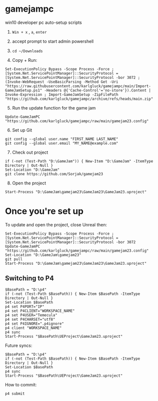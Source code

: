 # gamejampc
win10 developer pc auto-setup scripts

1. `Win + x` , `a`, `enter`

2. accept prompt to start admin powershell

3. `cd ~/Downloads`

4. Copy + Run:

```
Set-ExecutionPolicy Bypass -Scope Process -Force ; [System.Net.ServicePointManager]::SecurityProtocol = [System.Net.ServicePointManager]::SecurityProtocol -bor 3072 ; (Invoke-WebRequest -UseBasicParsing -Method Get -Uri "https://raw.githubusercontent.com/karlgluck/gamejampc/main/Import-GameJamSetup.ps1" -Headers @{'Cache-Control'='no-store'}).Content | Invoke-Expression ; Import-GameJamSetup -ZipFilePath "https://github.com/karlgluck/gamejampc/archive/refs/heads/main.zip"
```

5. Run the update function for the game jam

```
Update-GameJamPC "https://github.com/karlgluck/gamejampc/raw/main/gamejam23.config"
```

6. Set up Git

```
git config --global user.name "FIRST_NAME LAST_NAME"
git config --global user.email "MY_NAME@example.com"
```

7. Check out project

```
if (-not (Test-Path "D:\GameJam")) { New-Item "D:\GameJam" -ItemType Directory | Out-Null }
Set-Location "D:\GameJam"
git clone https://github.com/Sorjak/gamejam23
```

8. Open the project

```
Start-Process "D:\GameJam\gamejam23\GameJam23\GameJam23.uproject"
```

# Once you're set up

To update and open the project, close Unreal then:

```
Set-ExecutionPolicy Bypass -Scope Process -Force ; [System.Net.ServicePointManager]::SecurityProtocol = [System.Net.ServicePointManager]::SecurityProtocol -bor 3072
Update-GameJamPC "https://github.com/karlgluck/gamejampc/raw/main/gamejam23.config"
Set-Location "D:\GameJam\gamejam23"
git pull
Start-Process "D:\GameJam\gamejam23\GameJam23\GameJam23.uproject"
```


## Switching to P4

```
$BasePath = "D:\p4"
if (-not (Test-Path $BasePath)) { New-Item $BasePath -ItemType Directory | Out-Null }
Set-Location $BasePath
p4 set P4PORT="IP"
p4 set P4CLIENT="WORKSPACE_NAME"
p4 set P4USER="Temecula"
p4 set P4CHARSET="utf8"
p4 set P4IGNORE=".p4ignore"
p4 client "WORKSPACE_NAME"
p4 sync
Start-Process "$BasePath\UEProject\GameJam23.uproject"
```

Future syncs:
```
$BasePath = "D:\p4"
if (-not (Test-Path $BasePath)) { New-Item $BasePath -ItemType Directory | Out-Null }
Set-Location $BasePath
p4 sync
Start-Process "$BasePath\UEProject\GameJam23.uproject"
```

How to commit:
```
p4 submit
```
